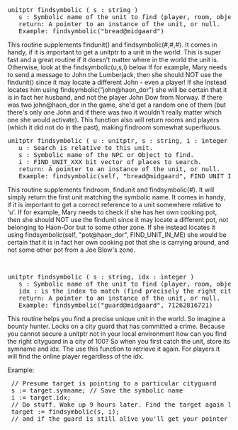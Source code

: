 <div class="mw-parser-output"><pre>unitptr findsymbolic ( s&#160;: string )
   s&#160;: Symbolic name of the unit to find (player, room, object, NPC)
   return: A pointer to an instance of the unit, or null.
   Example: findsymbolic("bread@midgaard")
</pre>
<p>This routine supplements findunit() and findsymbolic(#,#,#). It comes in handy, if it is
important to get a unitptr to a unit in the world.  This is super fast
and a great routine if it doesn't matter where in the world the unit is.
Otherwise, look at the findsymbolic(u,s,i) below  If for example,
Mary needs to send a message to John the Lumberjack,  then she should NOT
use the findunit() since it may locate a different John - even a player!
If she instead locates him using findsymbolic("john@haon_dor") she will be
certain that it is in fact her husband, and not the player John Dow from
Norway. If there was two john@haon_dor in the game, she'd get a random one of
them (but there's only one John and if there was two it wouldn't really matter
which one she would activate). This function also will return rooms and players (which it did
not do in the past), making findroom somewhat superfluous.
</p>
<pre>unitptr findsymbolic ( u&#160;: unitptr, s&#160;: string, i&#160;: integer )
   u&#160;: Search is relative to this unit.
   s&#160;: Symbolic name of the NPC or Object to find.
   i&#160;: FIND_UNIT_XXX bit vector of places to search.
   return: A pointer to an instance of the unit, or null.
   Example: findsymbolic(self, "bread@midgaard", FIND_UNIT_INVEN)
</pre>
<p>This routine supplements findroom, findunit and findsymbolic(#).  
It will simply return the first unit matching the symbolic name. 
It comes in handy, if it is important to get a correct reference to a unit somewhere
relative to 'u'.  If for example, Mary needs to check if she has her own
cooking pot, then she should NOT use the findunit since it may locate a
different pot, not belonging to Haon-Dor but to some other zone.  If she
instead locates it using findsymbolic(self, "pot@haon_dor", FIND_UNIT_IN_ME)
she would be certain that it is in fact her own cooking pot that she is
carrying around, and not some other pot from a Joe Blow's zone.
</p><p><br />
</p>
<pre>unitptr findsymbolic ( s&#160;: string, idx&#160;: integer )
   s&#160;: Symbolic name of the unit to find (player, room, object, NPC)
   idx&#160;: is the index to match (find precisely the right city guard), see unitptr.idx
   return: A pointer to an instance of the unit, or null.
   Example: findsymbolic("guard@midgaard", 71262816721)
</pre>
<p>This routine helps you find a precise unique unit in the world. So imagine a
bounty hunter. Locks on a city guard that has committed a crime. Because you
cannot secure a unitptr not in your local environment how can you find the right
cityguard in a city of 100? So when you first catch the unit, store its symname and 
idx. The use this function to retrieve it again. For players it will find the online
player regardless of the idx.
</p><p>Example:
</p>
<pre> // Presume target is pointing to a particular cityguard
 s&#160;:= target.symname; // Save the symbolic name
 i&#160;:= target.idx;
 // Do stuff. Wake up 9 hours later. Find the target again like this:
 target&#160;:= findsymbolic(s, i);
 // and if the guard is still alive you'll get your pointer back.
</pre></div>